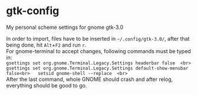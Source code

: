 # gtk-config
My personal scheme settings for gnome gtk-3.0    

In order to import, files have to be inserted in `~/.config/gtk-3.0/`, after that being done, hit `Alt`+`F2` and run `r`.  
For gnome-terminal to accept changes, following commands must be typed in:  
`
gsettings set org.gnome.Terminal.Legacy.Settings headerbar false  <br>
gsettings set org.gnome.Terminal.Legacy.Settings default-show-menubar false<br>  
setsid gnome-shell --replace  <br>
`  
After the last command, whole GNOME should crash and after relog, everything should be good to go.

